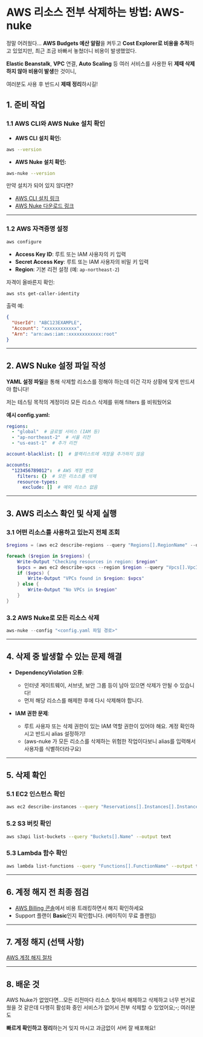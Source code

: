 
# AWS 리소스 전부 삭제하는 방법: AWS-nuke

정말 어려웠다... **AWS Budgets 예산 알람**을 켜두고 **Cost Explorer로 비용을 추적**하고 있었지만, 최근 조금 바빠서 놓쳤더니 비용이 발생했었다.

**Elastic Beanstalk**, **VPC** 연결, **Auto Scaling** 등 여러 서비스를 사용한 뒤 **제때 삭제하지 않아 비용이 발생**한 것이니,  

여러분도 사용 후 반드시 **제때 정리**하시길!








## 1. 준비 작업

### 1.1 AWS CLI와 AWS Nuke 설치 확인

- **AWS CLI 설치 확인:**
```bash
aws --version
```

- **AWS Nuke 설치 확인:**
```bash
aws-nuke --version
```

만약 설치가 되어 있지 않다면?
- [AWS CLI 설치 링크](https://docs.aws.amazon.com/cli/latest/userguide/install-cliv2.html)
- [AWS Nuke 다운로드 링크](https://github.com/rebuy-de/aws-nuke/releases)

---

### 1.2 AWS 자격증명 설정

```bash
aws configure
```

- **Access Key ID**: 루트 또는 IAM 사용자의 키 입력
- **Secret Access Key**: 루트 또는 IAM 사용자의 비밀 키 입력
- **Region**: 기본 리전 설정 (예: `ap-northeast-2`)

자격이 올바른지 확인:

```bash
aws sts get-caller-identity
```

출력 예:
```json
{
  "UserId": "ABC123EXAMPLE",
  "Account": "xxxxxxxxxxxx",
  "Arn": "arn:aws:iam::xxxxxxxxxxxx:root"
}
```

---

## 2. AWS Nuke 설정 파일 작성

**YAML 설정 파일**을 통해 삭제할 리소스를 정해야 하는데 이건 각자 상황에 맞게 만드셔야 합니다!

저는 테스팅 목적의 계정이라 모든 리소스 삭제를 위해 filters 를 비워뒀어요

**예시 config.yaml:**
```yaml
regions:
  - "global"  # 글로벌 서비스 (IAM 등)
  - "ap-northeast-2"  # 서울 리전
  - "us-east-1"  # 추가 리전

account-blacklist: []  # 블랙리스트에 계정을 추가하지 않음

accounts:
  "123456789012":  # AWS 계정 번호
    filters: {}  # 모든 리소스를 삭제
    resource-types:
      exclude: []  # 예외 리소스 없음
```

---

## 3. AWS 리소스 확인 및 삭제 실행

### 3.1 어떤 리소스를 사용하고 있는지 전체 조회

```powershell
$regions = (aws ec2 describe-regions --query "Regions[].RegionName" --output text).Split()

foreach ($region in $regions) {
    Write-Output "Checking resources in region: $region"
    $vpcs = aws ec2 describe-vpcs --region $region --query "Vpcs[].VpcId" --output text
    if ($vpcs) {
        Write-Output "VPCs found in $region: $vpcs"
    } else {
        Write-Output "No VPCs in $region"
    }
}
```

### 3.2 AWS Nuke로 모든 리소스 삭제

```powershell
aws-nuke --config "<config.yaml 파일 경로>"
```

---

## 4. 삭제 중 발생할 수 있는 문제 해결

- **DependencyViolation 오류**:
  - 인터넷 게이트웨이, 서브넷, 보안 그룹 등이 남아 있으면 삭제가 안될 수 있습니다!
  - 먼저 해당 리소스를 해제한 후에 다시 삭제해야 합니다.

- **IAM 권한 문제**:
  - 루트 사용자 또는 삭제 권한이 있는 IAM 역할 권한이 있어야 해요. 계정 확인하시고 반드시 alias 설정하기!
  - (aws-nuke 가 모든 리소스를 삭제하는 위험한 작업이다보니 alias를 입력해서 사용자를 식별하더라구요)

---

## 5. 삭제 확인

### 5.1 EC2 인스턴스 확인
```bash
aws ec2 describe-instances --query "Reservations[].Instances[].InstanceId" --output text
```

### 5.2 S3 버킷 확인
```bash
aws s3api list-buckets --query "Buckets[].Name" --output text
```

### 5.3 Lambda 함수 확인
```bash
aws lambda list-functions --query "Functions[].FunctionName" --output text
```

---

## 6. 계정 해지 전 최종 점검

- [AWS Billing 콘솔](https://console.aws.amazon.com/billing/home)에서 비용 트래킹하면서 해지 확인하세요
- Support 플랜이 **Basic**인지 확인합니다. (베이직이 무료 플랜임)

---

## 7. 계정 해지 (선택 사항)

[AWS 계정 해지 절차](https://docs.aws.amazon.com/ko_kr/awsaccountbilling/latest/aboutv2/close-account.html)

---

## 8. 배운 것

AWS Nuke가 없었다면...모든 리전마다 리소스 찾아서 해제하고 삭제하고 너무 번거로웠을 것 같은데
다행히 활성화 중인 서비스가 없어서 전부 삭제할 수 있었어요;-; 여러분도 

**빠르게 확인하고 정리**하는거 잊지 마시고 과금없이 서버 잘 배포해요!
